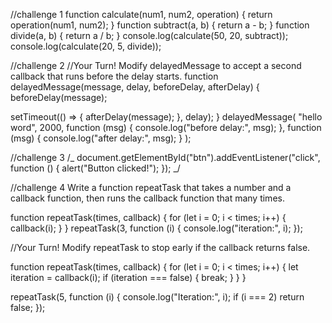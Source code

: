 //challenge 1
function calculate(num1, num2, operation) {
return operation(num1, num2);
}
function subtract(a, b) {
return a - b;
}
function divide(a, b) {
return a / b;
}
console.log(calculate(50, 20, subtract));
console.log(calculate(20, 5, divide));

//challenge 2
//Your Turn! Modify delayedMessage to accept a second callback that runs before the delay starts.
function delayedMessage(message, delay, beforeDelay, afterDelay) {
beforeDelay(message);

setTimeout(() => {
afterDelay(message);
}, delay);
}
delayedMessage(
"hello word",
2000,
function (msg) {
console.log("before delay:", msg);
},
function (msg) {
console.log("after delay:", msg);
}
);

//challenge 3
/_ document.getElementById("btn").addEventListener("click", function () {
alert("Button clicked!");
}); _/

//challenge 4 Write a function repeatTask that takes a number and a callback function, then runs the callback function that many times.

function repeatTask(times, callback) {
for (let i = 0; i < times; i++) {
callback(i);
}
}
repeatTask(3, function (i) {
console.log("iteration:", i);
});

//Your Turn! Modify repeatTask to stop early if the callback returns false.

function repeatTask(times, callback) {
for (let i = 0; i < times; i++) {
let iteration = callback(i);
if (iteration === false) {
break;
}
}
}

repeatTask(5, function (i) {
console.log("Iteration:", i);
if (i === 2) return false;
});
